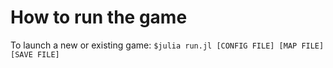 # How to run the game
To launch a new or existing game:
`$julia run.jl [CONFIG FILE] [MAP FILE] [SAVE FILE]`


